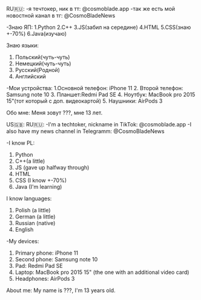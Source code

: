 RU🇷🇺:
-я течтокер, ник в тт: @cosmoblade.app
-так же есть мой новостной канал в тг: @CosmoBladeNews

-Знаю ЯП:
1.Python
2.C++
3.JS(забил на середине)
4.HTML
5.CSS(знаю +-70%)
6.Java(изучаю)

Знаю языки:
1. Польский(чуть-чуть)
2. Немецкий(чуть-чуть)
3. Русский(Родной)
4. Английский

-Мои устройства:
1.Основной телефон: iPhone 11
2. Второй телефон: Samsung note 10
3. Планшет:Redmi Pad SE
4. Ноутбук: MacBook pro 2015 15"(тот который с доп. видеокартой)
5. Наушники: AirPods 3

Обо мне: Меня зовут ???, мне 13 лет. 



US🇬🇧:
RU🇷🇺:
-I'm a techtoker, nickname in TikTok: @cosmoblade.app
-I also have my news channel in Telegramm: @CosmoBladeNews

-I know PL:
1. Python
2. C++(a little)
3. JS (gave up halfway through)
4. HTML
5. CSS (I know +-70%)
6. Java (I'm learning)

I know languages:
1. Polish (a little)
2. German (a little)
3. Russian (native)
4. English

-My devices:
1. Primary phone: iPhone 11
2. Second phone: Samsung note 10
3. Pad: Redmi Pad SE
4. Laptop: MacBook pro 2015 15" (the one with an additional video card)
5. Headphones: AirPods 3

About me: My name is ???, I'm 13 years old.
